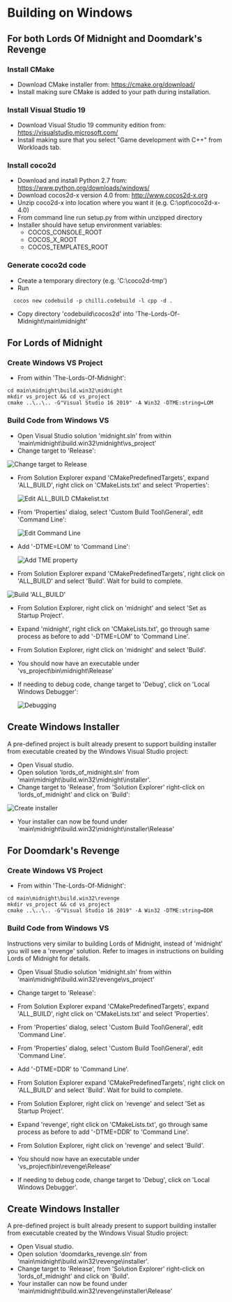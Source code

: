 # Building on Windows



## For both Lords Of Midnight and Doomdark's Revenge

### Install CMake

- Download CMake installer from: https://cmake.org/download/
- Install making sure CMake is added to your path during installation.

### Install Visual Studio 19

- Download Visual Studio 19 community edition from: https://visualstudio.microsoft.com/
- Install making sure that you select "Game development with C++" from Workloads tab.

### Install coco2d

- Download and install Python 2.7 from: https://www.python.org/downloads/windows/
- Download cocos2d-x version 4.0 from: http://www.cocos2d-x.org
- Unzip coco2d-x into location where you want it (e.g. C:\opt\coco2d-x-4.0)
- From command line run setup.py from within unzipped directory
- Installer should have setup environment variables:
  - COCOS_CONSOLE_ROOT
  - COCOS_X_ROOT
  - COCOS_TEMPLATES_ROOT

### Generate coco2d code

- Create a temporary directory (e.g. 'C:\coco2d-tmp')
- Run

```
  cocos new codebuild -p chilli.codebuild -l cpp -d .
```

- Copy directory 'codebuild\cocos2d' into 'The-Lords-Of-Midnight\main\midnight'

## For Lords of Midnight

### Create Windows VS Project

- From within 'The-Lords-Of-Midnight':

```
cd main\midnight\build.win32\midnight
mkdir vs_project && cd vs_project
cmake ..\..\.. -G"Visual Studio 16 2019" -A Win32 -DTME:string=LOM
```

### Build Code from Windows VS

- Open Visual Studio solution 'midnight.sln' from within 'main\midnight\build.win32\midnight\vs_project'
- Change target to 'Release':

![Change target to Release](images/build_windows_release.png)

- From Solution Explorer expand 'CMakePredefinedTargets', expand 'ALL_BUILD', right click on 'CMakeLists.txt' and select 'Properties':

  ![Edit ALL_BUILD CMakelist.txt](images/build_windows_all_build_cmakelists.png)

- From 'Properties' dialog, select 'Custom Build Tool\General', edit 'Command Line':

  ![Edit Command Line](images/build_windows_all_build_cmakelists_edit.png)

- Add '-DTME=LOM' to 'Command Line':

  ![Add TME property](images/build_windows_all_build_cmakelists_edit_tme.png)

- From Solution Explorer expand 'CMakePredefinedTargets', right click on 'ALL_BUILD' and select 'Build'. Wait for build to complete.

![Build 'ALL_BUILD'](images/build_windows_all_build.png)

- From Solution Explorer, right click on 'midnight' and select 'Set as Startup Project'.

- Expand 'midnight', right click on 'CMakeLists.txt', go through same process as before to add '-DTME=LOM' to 'Command Line'.

- From Solution Explorer, right click on 'midnight' and select 'Build'.

- You should now have an executable under 'vs_project\bin\midnight\Release'

- If needing to debug code, change target to 'Debug', click on 'Local Windows Debugger':

  ![Debugging](images/build_windows_debug.png)



## Create Windows Installer

A pre-defined project is built already present to support building installer from executable created by the Windows Visual Studio project:

- Open Visual studio.
- Open solution 'lords_of_midnight.sln' from 'main\midnight\build.win32\midnight\installer'.
- Change target to 'Release', from 'Solution Explorer' right-click on 'lords_of_midnight' and click on 'Build':

![Create installer](images/installer_windows_build.png)

- Your installer can now be found under 'main\midnight\build.win32\midnight\installer\Release\'

## For Doomdark's Revenge

### Create Windows VS Project

- From within 'The-Lords-Of-Midnight':

```
cd main\midnight\build.win32\revenge
mkdir vs_project && cd vs_project
cmake ..\..\.. -G"Visual Studio 16 2019" -A Win32 -DTME:string=DDR
```

### Build Code from Windows VS

Instructions very similar to building Lords of Midnight, instead of 'midnight' you will see a 'revenge' solution. Refer to images in instructions on building Lords of Midnight for details.

- Open Visual Studio solution 'midnight.sln' from within 'main\midnight\build.win32\revenge\vs_project'

- Change target to 'Release':

- From Solution Explorer expand 'CMakePredefinedTargets', expand 'ALL_BUILD', right click on 'CMakeLists.txt' and select 'Properties'.
- From 'Properties' dialog, select 'Custom Build Tool\General', edit 'Command Line'.
- From 'Properties' dialog, select 'Custom Build Tool\General', edit 'Command Line'.
- Add '-DTME=DDR' to 'Command Line'.
- From Solution Explorer expand 'CMakePredefinedTargets', right click on 'ALL_BUILD' and select 'Build'. Wait for build to complete.
- From Solution Explorer, right click on 'revenge' and select 'Set as Startup Project'.
- Expand 'revenge', right click on 'CMakeLists.txt', go through same process as before to add '-DTME=DDR' to 'Command Line'.
- From Solution Explorer, right click on 'revenge' and select 'Build'.
- You should now have an executable under 'vs_project\bin\revenge\Release'
- If needing to debug code, change target to 'Debug', click on 'Local Windows Debugger'.

## Create Windows Installer

A pre-defined project is built already present to support building installer from executable created by the Windows Visual Studio project:

- Open Visual studio.
- Open solution 'doomdarks_revenge.sln' from 'main\midnight\build.win32\revenge\installer'.
- Change target to 'Release', from 'Solution Explorer' right-click on 'lords_of_midnight' and click on 'Build'.
- Your installer can now be found under 'main\midnight\build.win32\revenge\installer\Release\'